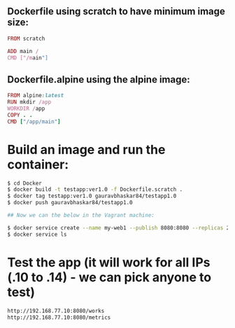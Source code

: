 ## Dockerfile using scratch to have minimum image size:

```ruby
FROM scratch

ADD main /
CMD ["/main"]
```
## Dockerfile.alpine using the alpine image:

```ruby
FROM alpine:latest
RUN mkdir /app
WORKDIR /app
COPY . .
CMD ["/app/main"]
```

# Build an image and run the container:

```sh
$ cd Docker
$ docker build -t testapp:ver1.0 -f Dockerfile.scratch .
$ docker tag testapp:ver1.0 gauravbhaskar84/testapp1.0
$ docker push gauravbhaskar84/testapp1.0

## Now we can the below in the Vagrant machine:

$ docker service create --name my-web1 --publish 8080:8080 --replicas 2 gauravbhaskar84/testapp1.0
$ docker service ls
```

# Test the app (it will work for all IPs (.10 to .14) - we can pick anyone to test)

```sh
http://192.168.77.10:8080/works
http://192.168.77.10:8080/metrics
```